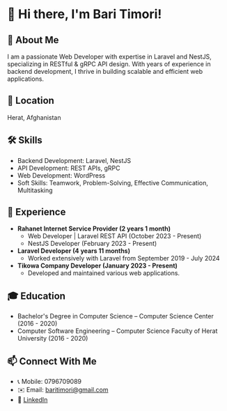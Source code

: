 # 👋 Hi there, I'm Bari Timori!

## 🚀 About Me
I am a passionate Web Developer with expertise in Laravel and NestJS, specializing in RESTful & gRPC API design. With years of experience in backend development, I thrive in building scalable and efficient web applications.

## 📍 Location
Herat, Afghanistan

## 🛠 Skills
- Backend Development: Laravel, NestJS
- API Development: REST APIs, gRPC
- Web Development: WordPress
- Soft Skills: Teamwork, Problem-Solving, Effective Communication, Multitasking

## 💼 Experience
- **Rahanet Internet Service Provider (2 years 1 month)**
  - Web Developer | Laravel REST API (October 2023 - Present)
  - NestJS Developer (February 2023 - Present)
- **Laravel Developer (4 years 11 months)**
  - Worked extensively with Laravel from September 2019 - July 2024
- **Tikowa Company Developer (January 2023 - Present)**
  - Developed and maintained various web applications.

## 🎓 Education
- Bachelor's Degree in Computer Science – Computer Science Center (2016 - 2020)
- Computer Software Engineering – Computer Science Faculty of Herat University (2016 - 2020)

## 📫 Connect With Me
- 📞 Mobile: 0796709089
- ✉️ Email: baritimori@gmail.com
- 🔗 [LinkedIn](https://linkedin.com/in/timori)
